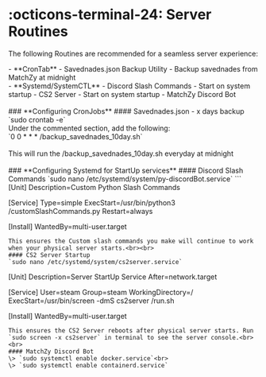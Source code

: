 # :octicons-terminal-24: Server Routines

<p>The following Routines are recommended for a seamless server experience:<br></p>
- **CronTab** 
    - Savednades.json Backup Utility - Backup savednades from MatchZy at midnight<br>
- **Systemd/SystemCTL** 
    - Discord Slash Commands - Start on system startup
    - CS2 Server - Start on system startup
    - MatchZy Discord Bot
<br><br>
### **Configuring CronJobs**
#### Savednades.json - x days backup
`sudo crontab -e`<br>
Under the commented section, add the following:<br>
`0 0 * * * /backup_savednades_10day.sh`<br><br>
This will run the /backup_savednades_10day.sh everyday at midnight
<br><br>
### **Configuring Systemd for StartUp services**
#### Discord Slash Commands
`sudo nano /etc/systemd/system/py-discordBot.service`
```
[Unit]
Description=Custom Python Slash Commands

[Service]
Type=simple
ExecStart=/usr/bin/python3 /customSlashCommands.py
Restart=always

[Install]
WantedBy=multi-user.target
```
This ensures the Custom slash commands you make will continue to work when your physical server starts.<br><br>
#### CS2 Server Startup
`sudo nano /etc/systemd/system/cs2server.service`
```
[Unit]
Description=Server StartUp Service
After=network.target

[Service]
User=steam
Group=steam
WorkingDirectory=/
ExecStart=/usr/bin/screen -dmS cs2server /run.sh

[Install]
WantedBy=multi-user.target
```
This ensures the CS2 Server reboots after physical server starts. Run `sudo screen -x cs2server` in terminal to see the server console.<br><br>
#### MatchZy Discord Bot
\> `sudo systemctl enable docker.service`<br>
\> `sudo systemctl enable containerd.service`